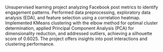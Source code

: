 Unsupervised learning project analyzing Facebook post metrics to identify engagement patterns. Performed data preprocessing, exploratory data analysis (EDA), and feature selection using a correlation heatmap. Implemented KMeans clustering with the elbow method for optimal cluster determination, applied Principal Component Analysis (PCA) for dimensionality reduction, and addressed outliers, achieving a silhouette score of 0.6025. The project offers insights into post interactions and clustering performance.
